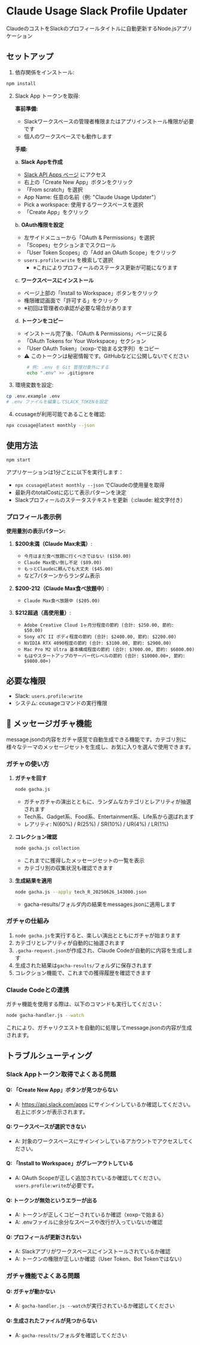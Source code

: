 # Claude Usage Slack Profile Updater

ClaudeのコストをSlackのプロフィールタイトルに自動更新するNode.jsアプリケーション

## セットアップ

1. 依存関係をインストール:
```bash
npm install
```

2. Slack App トークンを取得:

   **事前準備:**
   - Slackワークスペースの管理者権限またはアプリインストール権限が必要です
   - 個人のワークスペースでも動作します

   **手順:**
   
   a. **Slack Appを作成**
      - [Slack API Apps ページ](https://api.slack.com/apps) にアクセス
      - 右上の「Create New App」ボタンをクリック
      - 「From scratch」を選択
      - App Name: 任意の名前（例: "Claude Usage Updater"）
      - Pick a workspace: 使用するワークスペースを選択
      - 「Create App」をクリック

   b. **OAuth権限を設定**
      - 左サイドメニューから「OAuth & Permissions」を選択
      - 「Scopes」セクションまでスクロール
      - 「User Token Scopes」の「Add an OAuth Scope」をクリック
      - `users.profile:write` を検索して選択
        - ※これによりプロフィールのステータス更新が可能になります

   c. **ワークスペースにインストール**
      - ページ上部の「Install to Workspace」ボタンをクリック
      - 権限確認画面で「許可する」をクリック
      - ※初回は管理者の承認が必要な場合があります

   d. **トークンをコピー**
      - インストール完了後、「OAuth & Permissions」ページに戻る
      - 「OAuth Tokens for Your Workspace」セクション
      - 「User OAuth Token」（xoxp-で始まる文字列）をコピー
      - ⚠️ このトークンは秘密情報です。GitHubなどに公開しないでください
        ```bash
         # 例: .env を Git 管理対象外にする
         echo ".env" >> .gitignore
         ```
  
         
       

3. 環境変数を設定:
```bash
cp .env.example .env
# .env ファイルを編集してSLACK_TOKENを設定
```

4. ccusageが利用可能であることを確認:
```bash
npx ccusage@latest monthly --json
```

## 使用方法

```bash
npm start
```

アプリケーションは1分ごとに以下を実行します：
- `npx ccusage@latest monthly --json` でClaudeの使用量を取得
- 最新月のtotalCostに応じて表示パターンを決定
- Slackプロフィールのステータステキストを更新（:claude: 絵文字付き）

### プロフィール表示例

**使用量別の表示パターン:**

1. **$200未満（Claude Max未満）**: 
   - `今月はまだ食べ放題に行くべきではない ($150.00)`
   - `Claude Max使い倒し不足 ($89.00)`
   - `もっとClaudeに頼んでも大丈夫 ($45.00)`
   - など7パターンからランダム表示

2. **$200-212（Claude Max食べ放題中）**: 
   - `Claude Max食べ放題中 ($205.00)`

3. **$212超過（高使用量）**: 
   - `Adobe Creative Cloud 1ヶ月分程度の節約 (合計: $250.00, 節約: $50.00)`
   - `Sony α7C II ボディ程度の節約 (合計: $2400.00, 節約: $2200.00)`
   - `NVIDIA RTX 4090程度の節約 (合計: $3100.00, 節約: $2900.00)`
   - `Mac Pro M2 Ultra 基本構成程度の節約 (合計: $7000.00, 節約: $6800.00)`
   - `もはやスタートアップのサーバー代レベルの節約 (合計: $10000.00+, 節約: $9800.00+)`

## 必要な権限

- Slack: `users.profile:write`
- システム: ccusageコマンドの実行権限

## 🎰 メッセージガチャ機能

message.jsonの内容をガチャ感覚で自動生成できる機能です。カテゴリ別に様々なテーマのメッセージセットを生成し、お気に入りを選んで使用できます。

### ガチャの使い方

1. **ガチャを回す**
   ```bash
   node gacha.js
   ```
   - ガチャガチャの演出とともに、ランダムなカテゴリとレアリティが抽選されます
   - Tech系、Gadget系、Food系、Entertainment系、Life系から選ばれます
   - レアリティ: N(60%) / R(25%) / SR(10%) / UR(4%) / LR(1%)

2. **コレクション確認**
   ```bash
   node gacha.js collection
   ```
   - これまでに獲得したメッセージセットの一覧を表示
   - カテゴリ別の収集状況も確認できます

3. **生成結果を適用**
   ```bash
   node gacha.js --apply tech_R_20250626_143000.json
   ```
   - gacha-results/フォルダ内の結果をmessages.jsonに適用します

### ガチャの仕組み

1. `node gacha.js`を実行すると、楽しい演出とともにガチャが始まります
2. カテゴリとレアリティが自動的に抽選されます
3. `.gacha-request.json`が作成され、Claude Codeが自動的に内容を生成します
4. 生成された結果は`gacha-results/`フォルダに保存されます
5. コレクション機能で、これまでの獲得履歴を確認できます

### Claude Codeとの連携

ガチャ機能を使用する際は、以下のコマンドも実行してください：
```bash
node gacha-handler.js --watch
```
これにより、ガチャリクエストを自動的に処理してmessage.jsonの内容が生成されます。

## トラブルシューティング

### Slack Appトークン取得でよくある問題

#### Q: 「Create New App」ボタンが見つからない
- A: https://api.slack.com/apps にサインインしているか確認してください。右上にボタンが表示されます。

#### Q: ワークスペースが選択できない
- A: 対象のワークスペースにサインインしているアカウントでアクセスしてください。

#### Q: 「Install to Workspace」がグレーアウトしている
- A: OAuth Scopeが正しく追加されているか確認してください。`users.profile:write`が必要です。

#### Q: トークンが無効というエラーが出る
- A: トークンが正しくコピーされているか確認（xoxp-で始まる）
- A: .envファイルに余分なスペースや改行が入っていないか確認

#### Q: プロフィールが更新されない
- A: Slackアプリがワークスペースにインストールされているか確認
- A: トークンの権限が正しいか確認（User Token、Bot Tokenではない）

### ガチャ機能でよくある問題

#### Q: ガチャが動かない
- A: `gacha-handler.js --watch`が実行されているか確認してください

#### Q: 生成されたファイルが見つからない
- A: `gacha-results/`フォルダを確認してください